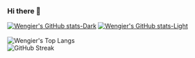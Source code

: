### Hi there 👋

<!--
**Luwengier/Luwengier** is a ✨ _special_ ✨ repository because its `README.md` (this file) appears on your GitHub profile.

Here are some ideas to get you started:

- 🔭 I’m currently working on ...
- 🌱 I’m currently learning ...
- 👯 I’m looking to collaborate on ...
- 🤔 I’m looking for help with ...
- 💬 Ask me about ...
- 📫 How to reach me: ...
- 😄 Pronouns: ...
- ⚡ Fun fact: ...
-->

[![Wengier's GitHub stats-Dark](https://github-readme-stats.vercel.app/api?username=Luwengier&theme=radical&count_private=true&show_icons=true#gh-dark-mode-only)](https://github.com/anuraghazra/github-readme-stats#gh-dark-mode-only)
[![Wengier's GitHub stats-Light](https://github-readme-stats.vercel.app/api?username=Luwengier&theme=transparent&count_private=true&show_icons=true#gh-light-mode-only)](https://github.com/anuraghazra/github-readme-stats#gh-light-mode-only)
<br/>
<br/>
![Wengier's Top Langs](https://github-readme-stats.vercel.app/api/top-langs/?username=Luwengier&theme=tokyonight&layout=compact&card_width=450&count_private=true)
<br/>
![GitHub Streak](https://github-readme-streak-stats.herokuapp.com/?user=Luwengier&theme=tokyonight&count_private=true)
